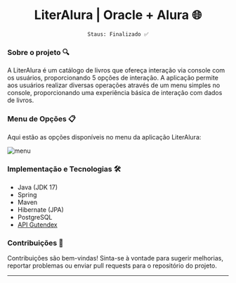 <div align="center">
 
# LiterAlura | Oracle + Alura 🌐

`Staus: Finalizado ✅`

</div>

### Sobre o projeto 🔍

A LiterAlura é um catálogo de livros que ofereça interação via console com os usuários, proporcionando 5 opções de interação. A aplicação permite aos usuários realizar diversas operações através de um menu simples no console, proporcionando uma experiência básica de interação com dados de livros.

### Menu de Opções 📋

Aqui estão as opções disponíveis no menu da aplicação LiterAlura:

![menu](https://github.com/Elociny/Elociny/assets/90219522/ca27e535-cc7f-4500-834d-cc6c32e21212)

### Implementação e Tecnologias 🛠️

- Java (JDK 17)
- Spring
- Maven
- Hibernate (JPA)
- PostgreSQL
- [API Gutendex](https://gutendex.com)

### Contribuições 🤝

Contribuições são bem-vindas! Sinta-se à vontade para sugerir melhorias, reportar problemas ou enviar pull requests para o repositório do projeto.

---
